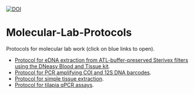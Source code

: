 [![DOI](https://zenodo.org/badge/317309701.svg)](https://zenodo.org/badge/latestdoi/317309701)

# Molecular-Lab-Protocols
Protocols for molecular lab work (click on blue links to open).

* [Protocol for eDNA extraction from ATL-buffer-preserved Sterivex filters using the DNeasy Blood and Tissue kit](sterivex-dneasy-extraction.md).
* [Protocol for PCR amplifying COI and 12S DNA barcodes](pcr-dna-barcoding.md).
* [Protocol for simple tissue extraction](simple-tissue-extraction.md).
* [Protocol for tilapia qPCR assays](tilapia-qpcr-assays.md).
